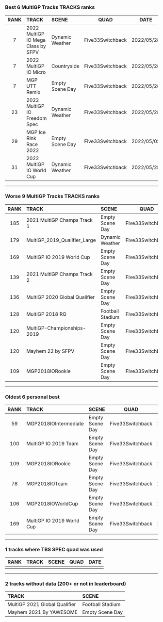 ### Best 6 MultiGP Tracks TRACKS ranks
|RANK|TRACK|SCENE|QUAD|DATE|
|:---:|:---|:---|:---:|:---:|
|7|2022 MultiGP IO Mega Class by SFPV|Dynamic Weather|Five33Switchback|2022/05/28|
|7|2022 MultiGP IO Micro|Countryside|Five33Switchback|2022/05/28|
|7|MGP UTT Remix|Empty Scene Day|Five33Switchback|2022/05/28|
|23|2022 MultiGP IO Freedom Spec|Dynamic Weather|Five33Switchback|2022/05/28|
|29|MGP Ice Rink Race 2022|Empty Scene Day|Five33Switchback|2022/05/05|
|31|2022 MultiGP IO World Cup|Dynamic Weather|Five33Switchback|2022/05/28|
---
### Worse 9 MultiGP Tracks TRACKS ranks
|RANK|TRACK|SCENE|QUAD|DATE|
|:---:|:---|:---|:---:|:---:|
|185|2021 MultiGP Champs Track 1|Empty Scene Day|Five33Switchback|2022/05/25|
|179|MultiGP_2019_Qualifier_Large|Dynamic Weather|Five33Switchback|2022/05/27|
|169|MultiGP IO 2019 World Cup|Empty Scene Day|Five33Switchback|2021/07/05|
|139|2021 MultiGP Champs Track 2|Empty Scene Day|Five33Switchback|2022/05/25|
|136|MultiGP 2020 Global Qualifier|Empty Scene Day|Five33Switchback|2022/05/26|
|128|MultiGP 2018 RQ|Football Stadium|Five33Switchback|2022/05/26|
|120|MultiGP-Championships-2019|Empty Scene Day|Five33Switchback|2022/05/27|
|120|Mayhem 22 by SFPV|Empty Scene Day|Five33Switchback|2022/04/02|
|109|MGP2018IORookie|Empty Scene Day|Five33Switchback|2021/05/30|
---
### Oldest 6 personal best
|RANK|TRACK|SCENE|QUAD|DATE|
|:---:|:---|:---|:---:|:---:|
|59|MGP2018IOIntermediate|Empty Scene Day|Five33Switchback|2021/05/18|
|100|MultiGP IO 2019 Team|Empty Scene Day|Five33Switchback|2021/05/18|
|109|MGP2018IORookie|Empty Scene Day|Five33Switchback|2021/05/30|
|78|MGP2018IOTeam|Empty Scene Day|Five33Switchback|2021/05/30|
|106|MGP2018IOWorldCup|Empty Scene Day|Five33Switchback|2021/06/17|
|169|MultiGP IO 2019 World Cup|Empty Scene Day|Five33Switchback|2021/07/05|
---
### 1 tracks where TBS SPEC quad was used
|RANK|TRACK|SCENE|QUAD|DATE|
|:---:|:---|:---|:---:|:---:|
||||||
---
### 2 tracks without data (200+ or not in leaderboard)
|TRACK|SCENE|
|:---|:---|
|MultiGP 2021 Global Qualifier|Football Stadium|
|Mayhem 2021 By YAWESOME|Empty Scene Day|
